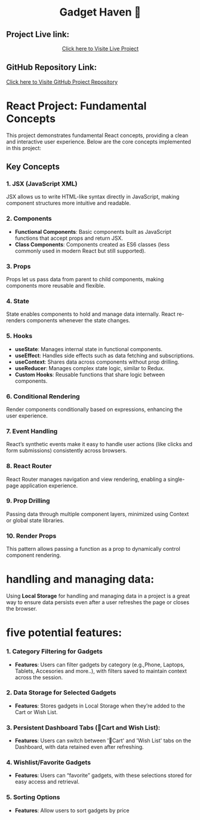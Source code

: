 <h1 align="center"> Gadget Haven 🛒</h1>


## Project Live link:
<p align="center"> <a href="https://gadget-heaven-react-routes.netlify.app/">Click here to Visite Live Project</a> </p>


## GitHub Repository Link: 

<a href="https://github.com/programming-hero-web-course-4/b10a8-gadget-heaven-rehan606">Click here to Visite GitHub Project Repository</a>




# React Project: Fundamental Concepts

This project demonstrates fundamental React concepts, providing a clean and interactive user experience. Below are the core concepts implemented in this project:


## Key Concepts

### 1. **JSX (JavaScript XML)**
   JSX allows us to write HTML-like syntax directly in JavaScript, making component structures more intuitive and readable.

### 2. **Components**
   - **Functional Components**: Basic components built as JavaScript functions that accept props and return JSX.
   - **Class Components**: Components created as ES6 classes (less commonly used in modern React but still supported).

### 3. **Props**
   Props let us pass data from parent to child components, making components more reusable and flexible.

### 4. **State**
   State enables components to hold and manage data internally. React re-renders components whenever the state changes.

### 5. **Hooks**
   - **useState**: Manages internal state in functional components.
   - **useEffect**: Handles side effects such as data fetching and subscriptions.
   - **useContext**: Shares data across components without prop drilling.
   - **useReducer**: Manages complex state logic, similar to Redux.
   - **Custom Hooks**: Reusable functions that share logic between components.

### 6. **Conditional Rendering**
   Render components conditionally based on expressions, enhancing the user experience.

### 7. **Event Handling**
   React’s synthetic events make it easy to handle user actions (like clicks and form submissions) consistently across browsers.

### 8. **React Router**
   React Router manages navigation and view rendering, enabling a single-page application experience.

### 9. **Prop Drilling**
   Passing data through multiple component layers, minimized using Context or global state libraries.

### 10. **Render Props**
   This pattern allows passing a function as a prop to dynamically control component rendering.


# handling and managing data:

Using **Local Storage** for handling and managing data in a project is a great way to ensure data persists even after a user refreshes the page or closes the browser.


# five potential features:

### 1. Category Filtering for Gadgets
   - **Features**: Users can filter gadgets by category (e.g.,Phone, Laptops, Tablets, Accesories and more..), with filters saved to maintain context across the session.

### 2. Data Storage for Selected Gadgets
   - **Features**: Stores gadgets in Local Storage when they’re added to the Cart or Wish List.

### 3. Persistent Dashboard Tabs (🛒Cart and Wish List):
   - **Features**: Users can switch between '🛒Cart' and 'Wish List' tabs on the Dashboard, with data retained even after refreshing.

### 4. Wishlist/Favorite Gadgets
   - **Features**: Users can “favorite” gadgets, with these selections stored for easy access and retrieval.

### 5. Sorting Options 
   - **Features**: Allow users to sort gadgets by price




